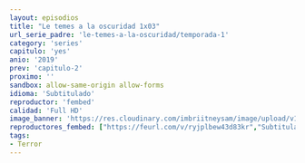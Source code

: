 ```yaml
---
layout: episodios
title: "Le temes a la oscuridad 1x03"
url_serie_padre: 'le-temes-a-la-oscuridad/temporada-1'
category: 'series'
capitulo: 'yes'
anio: '2019'
prev: 'capitulo-2'
proximo: ''
sandbox: allow-same-origin allow-forms
idioma: 'Subtitulado'
reproductor: 'fembed'
calidad: 'Full HD'
image_banner: 'https://res.cloudinary.com/imbriitneysam/image/upload/v1546545022/reason1-banner-min.jpg'
reproductores_fembed: ["https://feurl.com/v/ryjplbew43d83kr","Subtitulado","https://feurl.com/v/8-jy8t8z77-7rnk","Subtitulado","https://feurl.com/v/elqkrc-e440zn0d","Subtitulado","https://gdriveplayer.co/embed2.php?link=i6jyRQ5lxPA32reMEBINJg8KkS%252F8KeJ1%252F43s6OBnZfBNqCkbdhCRS0QW6gv%252FYWQ1YSYmxeQ4KqQJ72wwSGanMDpTc7nMPlzT4ox2RwRj4ZylM%252BXYa%252BeFtV6gScjz4D6vZH8AWLAuB8p%252BiY3%252BfrrqGqDjy0Glqbl%252Frmkj1gq7OIIlEBjryS36jSM%252Fitj3Y8UYLo4QBSn7jSGrbrsLL30np9","Subtitulado"]
tags:
- Terror
---
```












